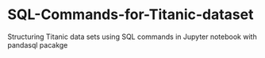 # SQL-Commands-for-Titanic-dataset
Structuring Titanic data sets using SQL commands in Jupyter notebook with pandasql pacakge
